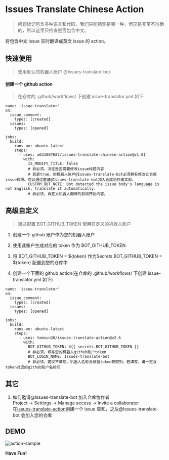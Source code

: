 # Issues Translate Chinese Action

> 问题标记包含多种语言和代码，我们只能猜测是哪一种，但这是非常不准确的，所以这里只检查是否包含中文。

将包含中文 issue 实时翻译成英文 issue 的 action。

## 快速使用

> 使用默认的机器人账户 @Issues-translate-bot

#### 创建一个 github action

> 在仓库的 .github/workflows/ 下创建 issue-translator.yml 如下:

```
name: 'issue-translator'
on:
  issue_comment:
    types: [created]
  issues:
    types: [opened]

jobs:
  build:
    runs-on: ubuntu-latest
    steps:
      - uses: a631807682/issues-translate-chinese-action@v1.01
        with:
          IS_MODIFY_TITLE: false
          # 非必须，决定是否需要修改issue标题内容
          # 若是true，则机器人账户@Issues-translate-bot必须拥有修改此仓库issue权限。可以通过邀请@Issues-translate-bot加入仓库协作者实现。
          CUSTOM_BOT_NOTE: Bot detected the issue body's language is not English, translate it automatically.
          # 非必须，自定义机器人翻译的前缀开始内容。
```

## 高级自定义

> 通过配置 BOT_GITHUB_TOKEN 使用自定义的机器人账户

1. 创建一个 github 账户作为您的机器人账户

2. 使用此账户生成对应的 token 作为 BOT_GITHUB_TOKEN

3. 将 BOT_GITHUB_TOKEN = ${token} 作为Secrets BOT_GITHUB_TOKEN = ${token} 配置到您的仓库中

4. 创建一个下面的 github action(在仓库的 .github/workflows/ 下创建 issue-translator.yml 如下)

```
name: 'issue-translator'
on:
  issue_comment:
    types: [created]
  issues:
    types: [opened]

jobs:
  build:
    runs-on: ubuntu-latest
    steps:
      - uses: tomsun28/issues-translate-action@v2.6
        with:
          BOT_GITHUB_TOKEN: ${{ secrets.BOT_GITHUB_TOKEN }}
          # 非必须，填写您的机器人github账户token
          BOT_LOGIN_NAME: Issues-translate-bot
          # 非必须，建议不填写，机器人名称会根据token获取到，若填写，请一定与token对应的github账户名相同
```

## 其它

1. 如何邀请@Issues-translate-bot 加入仓库协作者  
   Project -> Settings -> Manage access -> Invite a collaborator  
   在[issues-translate-action](https://github.com/a631807682/issues-translate-chinese-action)创建一个 issue 告知，之后@Issues-translate-bot 会加入您的仓库

## DEMO

![action-sample](dist/action-sample.png)

**Have Fun!**

